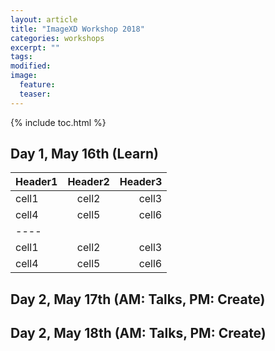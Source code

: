 ```yaml
---
layout: article
title: "ImageXD Workshop 2018"
categories: workshops
excerpt: ""
tags: 
modified:
image:
  feature:
  teaser:  
---
```


{% include toc.html %}


## Day 1, May 16th (Learn)

| Header1 | Header2 | Header3 |
|:--------|:-------:|--------:|
| cell1   | cell2   | cell3   |
| cell4   | cell5   | cell6   |
|----
| cell1   | cell2   | cell3   |
| cell4   | cell5   | cell6   |

## Day 2, May 17th (AM: Talks, PM: Create)


## Day 2, May 18th (AM: Talks, PM: Create)
